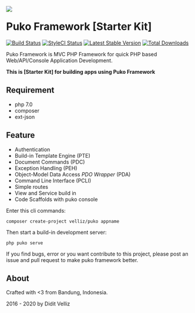 <img align="left" src="https://4.bp.blogspot.com/-5-ZTEcgqYU4/Wy_GAT3k3qI/AAAAAAAAFhw/X0n1kq0QrckmTf009xWUU_kseNZJWQScgCLcBGAs/s1600/puko-material-50.png">

# Puko Framework [Starter Kit]

[![Build Status](https://travis-ci.org/Velliz/pukoframework.svg?branch=master)](https://travis-ci.org/Velliz/puko)
[![StyleCI Status](https://styleci.io/repos/65143717/shield)](https://styleci.io/repos/65143717/shield)
[![Latest Stable Version](https://poser.pugx.org/velliz/puko/v/stable)](https://packagist.org/packages/velliz/puko)
[![Total Downloads](https://poser.pugx.org/velliz/puko/downloads)](https://packagist.org/packages/velliz/puko)

Puko Framework is MVC PHP Framework for quick PHP based Web/API/Console Application Development.

**This is [Starter Kit] for building apps using Puko Framework**

## Requirement

* php 7.0
* composer
* ext-json

## Feature

* Authentication
* Build-in Template Engine (PTE)
* Document Commands (PDC)
* Exception Handling (PEH)
* Object-Model Data Access *PDO Wrapper* (PDA)
* Command Line Interface (PCLI)
* Simple routes
* View and Service build in
* Code Scaffolds with puko console

Enter this cli commands:

```text
composer create-project velliz/puko appname
```

Then start a build-in development server:

```text
php puko serve
```

If you find bugs, error or you want contribute to this project, please post an issue and pull request to make puko framework better.

## About

Crafted with <3 from Bandung, Indonesia.

2016 - 2020 by Didit Velliz